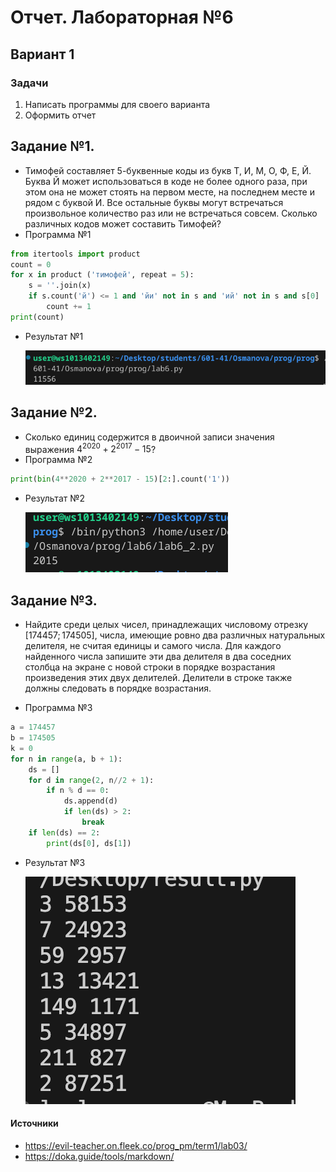 # Отчет. Лабораторная №6
## Вариант 1
### Задачи 
1. Написать программы для своего варианта
2. Оформить отчет
   
## Задание №1. 
- Тимофей составляет 5-буквенные коды из букв Т, И, М, О, Ф, Е, Й. Буква Й может использоваться в коде не более одного раза, при этом она не может стоять на первом месте, на последнем месте и рядом с буквой И. Все остальные буквы могут встречаться произвольное количество раз или не встречаться совсем. Сколько различных кодов может составить Тимофей?
- Программа №1
```py
from itertools import product
count = 0
for x in product ('тимофей', repeat = 5):
    s = ''.join(x)
    if s.count('й') <= 1 and 'йи' not in s and 'ий' not in s and s[0] != 'й' and s[1:] != 'й':
        count += 1
print(count)
```
- Результат №1

  ![№1](pics/result_1.png)

## Задание №2.
- Сколько единиц содержится в двоичной записи значения выражения $4^{2020} + 2^{2017} − 15$?
- Программа №2
```py
print(bin(4**2020 + 2**2017 - 15)[2:].count('1'))
```
- Результат №2
 
  ![задание_2](pics/result_2.png)

## Задание №3.
- Найдите среди целых чисел, принадлежащих числовому отрезку [174457; 174505], числа, имеющие ровно два различных натуральных делителя, не считая единицы и самого числа. Для каждого найденного числа запишите эти два делителя в два соседних столбца на экране с новой строки в порядке возрастания произведения этих двух делителей. Делители в строке также должны следовать в порядке возрастания. 
  
- Программа №3
```py
a = 174457
b = 174505
k = 0
for n in range(a, b + 1):
    ds = []
    for d in range(2, n//2 + 1):
        if n % d == 0:
            ds.append(d)
            if len(ds) > 2:
                break
    if len(ds) == 2:
        print(ds[0], ds[1])
```
- Результат №3
 
  ![задание_3](pics/result_3.png)

#### Источники
- https://evil-teacher.on.fleek.co/prog_pm/term1/lab03/
- https://doka.guide/tools/markdown/
